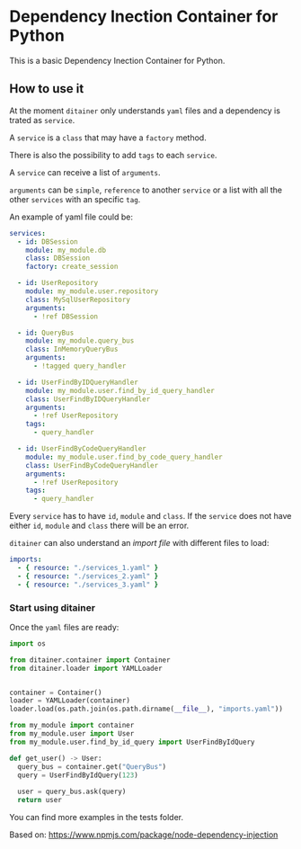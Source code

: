 # Dependency Inection Container for Python

This is a basic Dependency Inection Container for Python.

## How to use it
At the moment `ditainer` only understands `yaml` files and a dependency is trated as `service`.

A `service` is a `class` that may have a `factory` method.

There is also the possibility to add `tags` to each `service`.

A `service` can receive a list of `arguments`.

`arguments` can be `simple`, `reference` to another `service` or a list with all the other `services` with an specific `tag`.

An example of yaml file could be:

```yaml
services:
  - id: DBSession
    module: my_module.db
    class: DBSession
    factory: create_session

  - id: UserRepository
    module: my_module.user.repository
    class: MySqlUserRepository
    arguments:
      - !ref DBSession

  - id: QueryBus
    module: my_module.query_bus
    class: InMemoryQueryBus
    arguments:
      - !tagged query_handler

  - id: UserFindByIDQueryHandler
    module: my_module.user.find_by_id_query_handler
    class: UserFindByIDQueryHandler
    arguments:
      - !ref UserRepository
    tags:
      - query_handler

  - id: UserFindByCodeQueryHandler
    module: my_module.user.find_by_code_query_handler
    class: UserFindByCodeQueryHandler
    arguments:
      - !ref UserRepository
    tags:
      - query_handler

```

Every `service` has to have `id`, `module` and `class`.
If the `service` does not have either `id`, `module` and `class` there will be an error.

`ditainer` can also understand an *import file* with different files to load:

```yaml
imports:
  - { resource: "./services_1.yaml" }
  - { resource: "./services_2.yaml" }
  - { resource: "./services_3.yaml" }

```

### Start using ditainer
Once the `yaml` files are ready:

```python
import os

from ditainer.container import Container
from ditainer.loader import YAMLLoader


container = Container()
loader = YAMLLoader(container)
loader.load(os.path.join(os.path.dirname(__file__), "imports.yaml"))

```


```python
from my_module import container
from my_module.user import User
from my_module.user.find_by_id_query import UserFindByIdQuery

def get_user() -> User:
  query_bus = container.get("QueryBus")
  query = UserFindByIdQuery(123)
  
  user = query_bus.ask(query)
  return user
```

You can find more examples in the tests folder.

Based on: https://www.npmjs.com/package/node-dependency-injection
